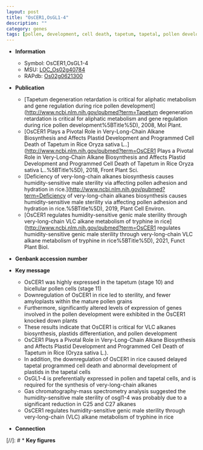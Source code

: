 ```yaml
---
layout: post
title: "OsCER1,OsGL1-4"
description: ""
category: genes
tags: [pollen, development, cell death, tapetum, tapetal, pollen development, tapetal programmed cell death, sterility, male sterility]
---
```


* **Information**  
    + Symbol: OsCER1,OsGL1-4  
    + MSU: [LOC_Os02g40784](http://rice.uga.edu/cgi-bin/ORF_infopage.cgi?orf=LOC_Os02g40784)  
    + RAPdb: [Os02g0621300](http://rapdb.dna.affrc.go.jp/viewer/gbrowse_details/irgsp1?name=Os02g0621300)  

* **Publication**  
    + [Tapetum degeneration retardation is critical for aliphatic metabolism and gene regulation during rice pollen development](http://www.ncbi.nlm.nih.gov/pubmed?term=Tapetum degeneration retardation is critical for aliphatic metabolism and gene regulation during rice pollen development%5BTitle%5D), 2008, Mol Plant.
    + [OsCER1 Plays a Pivotal Role in Very-Long-Chain Alkane Biosynthesis and Affects Plastid Development and Programmed Cell Death of Tapetum in Rice Oryza sativa L..](http://www.ncbi.nlm.nih.gov/pubmed?term=OsCER1 Plays a Pivotal Role in Very-Long-Chain Alkane Biosynthesis and Affects Plastid Development and Programmed Cell Death of Tapetum in Rice Oryza sativa L..%5BTitle%5D), 2018, Front Plant Sci.
    + [Deficiency of very-long-chain alkanes biosynthesis causes humidity-sensitive male sterility via affecting pollen adhesion and hydration in rice.](http://www.ncbi.nlm.nih.gov/pubmed?term=Deficiency of very-long-chain alkanes biosynthesis causes humidity-sensitive male sterility via affecting pollen adhesion and hydration in rice.%5BTitle%5D), 2019, Plant Cell Environ.
    + [OsCER1 regulates humidity-sensitive genic male sterility through very-long-chain VLC alkane metabolism of tryphine in rice](http://www.ncbi.nlm.nih.gov/pubmed?term=OsCER1 regulates humidity-sensitive genic male sterility through very-long-chain VLC alkane metabolism of tryphine in rice%5BTitle%5D), 2021, Funct Plant Biol.

* **Genbank accession number**  

* **Key message**  
    + OsCER1 was highly expressed in the tapetum (stage 10) and bicellular pollen cells (stage 11)
    + Downregulation of OsCER1 in rice led to sterility, and fewer amyloplasts within the mature pollen grains
    + Furthermore, significantly altered levels of expression of genes involved in the pollen development were exhibited in the OsCER1 knocked down plants
    + These results indicate that OsCER1 is critical for VLC alkanes biosynthesis, plastids differentiation, and pollen development
    + OsCER1 Plays a Pivotal Role in Very-Long-Chain Alkane Biosynthesis and Affects Plastid Development and Programmed Cell Death of Tapetum in Rice (Oryza sativa L.).
    + In addition, the downregulation of OsCER1 in rice caused delayed tapetal programmed cell death and abnormal development of plastids in the tapetal cells
    + OsGL1-4 is preferentially expressed in pollen and tapetal cells, and is required for the synthesis of very-long-chain alkanes
    + Gas chromatography-mass spectrometry analysis suggested the humidity-sensitive male sterility of osgl1-4 was probably due to a significant reduction in C25 and C27 alkanes
    + OsCER1 regulates humidity-sensitive genic male sterility through very-long-chain (VLC) alkane metabolism of tryphine in rice

* **Connection**  

[//]: # * **Key figures**  


